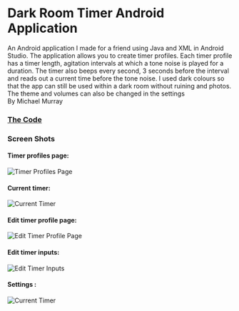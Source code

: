 # Dark Room Timer Android Application
An Android application I made for a friend using Java and XML in Android Studio.
The application allows you to create timer profiles.
Each timer profile has a timer length, agitation intervals at which a tone noise is played for a duration. 
The timer also beeps every second, 3 seconds before the interval and reads out a current time before the tone noise.
I used dark colours so that the app can still be used within a dark room without ruining and photos.
The theme and volumes can also be changed in the settings</br>
By Michael Murray</br>

### [The Code](Code/)

### Screen Shots
#### Timer profiles page:
![Timer Profiles Page](media/myProfiles.png)
#### Current timer:
![Current Timer](media/currentProfile.png)
#### Edit timer profile page:
![Edit Timer Profile Page](media/editProfile.png)
#### Edit timer inputs:
![Edit Timer Inputs](media/editTime.png)
#### Settings :
![Current Timer](media/settings.png)
